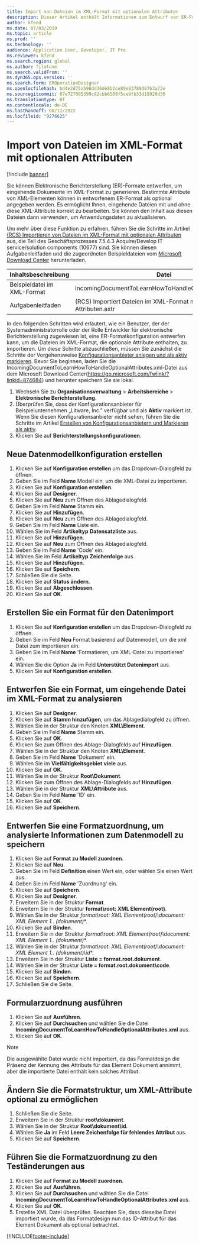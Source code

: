 ```yaml
---
title: Import von Dateien im XML-Format mit optionalen Attributen
description: Dieser Artikel enthält Informationen zum Entwurf von ER-Formaten, die XML-Attributen angeben, um eingehende elektronische Dokumente im XML-Format zu analysieren.
author: kfend
ms.date: 07/03/2019
ms.topic: article
ms.prod: ''
ms.technology: ''
audience: Application User, Developer, IT Pro
ms.reviewer: kfend
ms.search.region: global
ms.author: filatovm
ms.search.validFrom: ''
ms.dyn365.ops.version: ''
ms.search.form: EROperationDesigner
ms.openlocfilehash: bd4e2d75a598dd36de8b2ce89e83789d87b3a72e
ms.sourcegitcommit: 87e727005399c82cbb6509f5ce9fb33d18928d30
ms.translationtype: HT
ms.contentlocale: de-DE
ms.lasthandoff: 08/12/2022
ms.locfileid: "9276625"
---
```

# <a name="import-files-in-xml-format-with-optional-attributes"></a>Import von Dateien im XML-Format mit optionalen Attributen

[!include [banner](../includes/banner.md)]

Sie können Elektronische Berichterstellung (ER)-Formate entwerfen, um eingehende Dokumente im XML-Format zu generieren. Bestimmte Attribute von XML-Elementen können in entworfenem ER-Format als optional angegeben werden. Es ermöglicht Ihnen, eingehende Dateien mit und ohne diese XML-Attribute korrekt zu bearbeiten. Sie können den Inhalt aus diesen Dateien dann verwenden, um Anwendungsdaten zu aktualisieren.

Um mehr über diese Funktion zu erfahren, führen Sie die Schritte im Artikel [(RCS) Importieren von Dateien im XML-Format mit optionalen Attributen](tasks/import-files-xml-format-optional-attributes.md) aus, die Teil des Geschäftsprozesses 7.5.4.3 Acquire/Develop IT service/solution components (10677) sind. Sie können diesen Aufgabenleitfaden und die zugeordneten Beispieldateien vom [Microsoft Download Center](https://go.microsoft.com/fwlink/?linkid=874684) herunterladen.


| Inhaltsbeschreibung       | Datei                                                         |
|---------------------------|--------------------------------------------------------------|
| Beispieldatei im XML-Format | IncomingDocumentToLearnHowToHandleOptionalAttributes.xml     |
| Aufgabenleitfaden                | (RCS) Importiert Dateien im XML-Format mit optionalen Attributen.axtr |


In den folgenden Schritten wird erläutert, wie ein Benutzer, der der Systemadministratorrolle oder der Rolle Entwickler für elektronische Berichterstellung zugewiesen ist, eine ER-Formatkonfiguration entwerfen kann, um die Dateien im XML-Format, die optionale Attribute enthalten, zu importieren. Um diese Schritte abzuschließen, müssen Sie zunächst die Schritte der Vorgehensweise [Konfigurationsanbieter anlegen und als aktiv markieren](tasks/er-configuration-provider-mark-it-active-2016-11.md). Bevor Sie beginnen, laden Sie die IncomingDocumentToLearnHowToHandleOptionalAttributes.xml-Datei aus dem Microsoft Download Center(https://go.microsoft.com/fwlink/?linkid=874684) und herunter speichern Sie sie lokal.

1. Wechseln Sie zu **Organisationsverwaltung**  >  **Arbeitsbereiche**  >  **Elektronische Berichterstellung**.
2. Überprüfen Sie, dass der Konfigurationsanbieter für Beispielunternehmen „Litware, Inc.” verfügbar und als **Aktiv** markiert ist. Wenn Sie diesen Konfigurationsanbieter nicht sehen, führen Sie die Schritte im Artikel [Erstellen von Konfigurationsanbietern und Markieren als aktiv](tasks/er-configuration-provider-mark-it-active-2016-11.md).
3. Klicken Sie auf **Berichterstellungskonfigurationen**.

## <a name="create-a-new-data-model-configuration"></a>Neue Datenmodellkonfiguration erstellen
1. Klicken Sie auf **Konfiguration erstellen** um das Dropdown-Dialogfeld zu öffnen.
2. Geben Sie im Feld **Name** Modell ein, um die XML-Datei zu importieren.
3. Klicken Sie auf **Konfiguration erstellen**.
4. Klicken Sie auf **Designer**.
5. Klicken Sie auf **Neu** zum Öffnen des Ablagedialogfeld.
6. Geben Sie im Feld **Name** Stamm ein.
7. Klicken Sie auf **Hinzufügen**.
8. Klicken Sie auf **Neu** zum Öffnen des Ablagedialogfeld.
9. Geben Sie im Feld **Name** Liste ein.
10.    Wählen Sie im Feld **Artikeltyp** **Datensatzliste** aus.
11.    Klicken Sie auf **Hinzufügen**.
12.    Klicken Sie auf **Neu** zum Öffnen des Ablagedialogfeld.
13.    Geben Sie im Feld **Name** 'Code' ein.
14.    Wählen Sie im Feld **Artikeltyp** **Zeichenfolge** aus.
15.    Klicken Sie auf **Hinzufügen**.
16.    Klicken Sie auf **Speichern**.
17.    Schließen Sie die Seite.
18.    Klicken Sie auf **Status ändern**.
19.    Klicken Sie auf **Abgeschlossen**.
20.    Klicken Sie auf **OK**.

## <a name="create-a-format-for-data-import"></a>Erstellen Sie ein Format für den Datenimport
1. Klicken Sie auf **Konfiguration erstellen** um das Dropdown-Dialogfeld zu öffnen.
2. Geben Sie im Feld **Neu** Format basierend auf Datenmodell, um die xml Datei zum importieren ein.
3. Geben Sie im Feld **Name** 'Formatieren, um XML-Datei zu importieren' ein. 
4. Wählen Sie die Option **Ja** im Feld **Unterstützt Datenimport** aus.
5. Klicken Sie auf **Konfiguration erstellen**.

## <a name="design-a-format-to-parse-incoming-file-in-xml-format"></a>Entwerfen Sie ein Format, um eingehende Datei im XML-Format zu analysieren
1. Klicken Sie auf **Designer**.
2. Klicken Sie auf **Stamm hinzufügen**, um das Ablagedialogfeld zu öffnen.
3. Wählen Sie in der Struktur den Knoten **XML\Element**.
4. Geben Sie im Feld **Name** Stamm ein.
5. Klicken Sie auf **OK**.
6. Klicken Sie zum Öffnen des Ablage-Dialogfelds auf **Hinzufügen**.
7. Wählen Sie in der Struktur den Knoten **XML\Element**.
8. Geben Sie im Feld **Name** 'Dokument' ein.
9. Wählen Sie im **Vielfältigkeitsgebiet** **viele** aus.
10.    Klicken Sie auf **OK**.
11.    Wählen Sie in der Struktur **Root\Dokument**.
12.    Klicken Sie zum Öffnen des Ablage-Dialogfelds auf **Hinzufügen**.
13.    Wählen Sie in der Struktur **XML\Attribute** aus.
14.    Geben Sie im Feld **Name** 'ID' ein.
15.    Klicken Sie auf **OK**.
16.    Klicken Sie auf **Speichern**.

## <a name="design-a-format-mapping-to-save-parsed-information-to-data-model"></a>Entwerfen Sie eine Formatzuordnung, um analysierte Informationen zum Datenmodell zu speichern
1.    Klicken Sie auf **Format zu Modell zuordnen**.
2.    Klicken Sie auf **Neu**.
3.    Geben Sie im Feld **Definition** einen Wert ein, oder wählen Sie einen Wert aus.
4.    Geben Sie im Feld **Name** 'Zuordnung' ein.
5.    Klicken Sie auf **Speichern**.
6.    Klicken Sie auf **Designer**.
7.    Erweitern Sie in der Struktur **Format**.
8.    Erweitern Sie in der Struktur **format\root: XML Element(root)**.
9.    Wählen Sie in der Struktur **format\root: XML Element(root)\document: XML Element 1..* (dokument)**.
10.    Klicken Sie auf **Binden**.
11.    Erweitern Sie in der Struktur **format\root: XML Element(root)\document: XML Element 1..* (dokument)**.
12.    Wählen Sie in der Struktur **format\root: XML Element(root)\document: XML Element 1..* (dokument)\id**.
13.    Erweitern Sie in der Struktur **Liste = format.root.dokument**.
14.    Wählen Sie in der Struktur **Liste = format.root.dokument\code**.
15.    Klicken Sie auf **Binden**.
16.    Klicken Sie auf **Speichern**.
17.    Schließen Sie die Seite.

## <a name="run-format-mapping"></a>Formularzuordnung ausführen
1. Klicken Sie auf **Ausführen**.
2. Klicken Sie auf **Durchsuchen** und wählen Sie die Datei **IncomingDocumentToLearnHowToHandleOptionalAttributes.xml** aus.
3. Klicken Sie auf **OK**.

> [!NOTE]
> Die ausgewählte Datei wurde nicht importiert, da das Formatdesign die Präsenz der Kennung des Attributs für das Element Dokument annimmt, aber die importierte Datei enthält kein solches Attribut.

## <a name="modify-format-structure-to-handle-xml-attribute-as-optional"></a>Ändern Sie die Formatstruktur, um XML-Attribute optional zu ermöglichen
1. Schließen Sie die Seite.
2. Erweitern Sie in der Struktur **root\dokument**.
3. Wählen Sie in der Struktur **Root\dokument\id**.
4. Wählen Sie **Ja** im Feld **Leere Zeichenfolge für fehlendes Attribut** aus.
5. Klicken Sie auf **Speichern**.

## <a name="run-format-mapping-to-test-changes"></a>Führen Sie die Formatzuordnung zu den Teständerungen aus
1. Klicken Sie auf **Format zu Modell zuordnen**.
2. Klicken Sie auf **Ausführen**.
3. Klicken Sie auf **Durchsuchen** und wählen Sie die Datei **IncomingDocumentToLearnHowToHandleOptionalAttributes.xml** aus.
4. Klicken Sie auf **OK**.
5. Erstellte XML Datei überprüfen. Beachten Sie, dass dieselbe Datei importiert wurde, da das Formatdesign nun das ID-Attribut für das Element Dokument als optional betrachtet.


[!INCLUDE[footer-include](../../../includes/footer-banner.md)]
